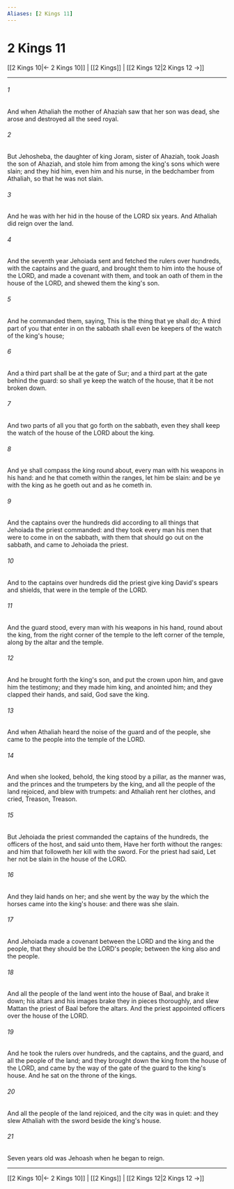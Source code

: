 ```yaml
---
Aliases: [2 Kings 11]
---
```

# 2 Kings 11

[[2 Kings 10|← 2 Kings 10]] | [[2 Kings]] | [[2 Kings 12|2 Kings 12 →]]
***



###### 1 
And when Athaliah the mother of Ahaziah saw that her son was dead, she arose and destroyed all the seed royal. 

###### 2 
But Jehosheba, the daughter of king Joram, sister of Ahaziah, took Joash the son of Ahaziah, and stole him from among the king's sons which were slain; and they hid him, even him and his nurse, in the bedchamber from Athaliah, so that he was not slain. 

###### 3 
And he was with her hid in the house of the LORD six years. And Athaliah did reign over the land. 

###### 4 
And the seventh year Jehoiada sent and fetched the rulers over hundreds, with the captains and the guard, and brought them to him into the house of the LORD, and made a covenant with them, and took an oath of them in the house of the LORD, and shewed them the king's son. 

###### 5 
And he commanded them, saying, This is the thing that ye shall do; A third part of you that enter in on the sabbath shall even be keepers of the watch of the king's house; 

###### 6 
And a third part shall be at the gate of Sur; and a third part at the gate behind the guard: so shall ye keep the watch of the house, that it be not broken down. 

###### 7 
And two parts of all you that go forth on the sabbath, even they shall keep the watch of the house of the LORD about the king. 

###### 8 
And ye shall compass the king round about, every man with his weapons in his hand: and he that cometh within the ranges, let him be slain: and be ye with the king as he goeth out and as he cometh in. 

###### 9 
And the captains over the hundreds did according to all things that Jehoiada the priest commanded: and they took every man his men that were to come in on the sabbath, with them that should go out on the sabbath, and came to Jehoiada the priest. 

###### 10 
And to the captains over hundreds did the priest give king David's spears and shields, that were in the temple of the LORD. 

###### 11 
And the guard stood, every man with his weapons in his hand, round about the king, from the right corner of the temple to the left corner of the temple, along by the altar and the temple. 

###### 12 
And he brought forth the king's son, and put the crown upon him, and gave him the testimony; and they made him king, and anointed him; and they clapped their hands, and said, God save the king. 

###### 13 
And when Athaliah heard the noise of the guard and of the people, she came to the people into the temple of the LORD. 

###### 14 
And when she looked, behold, the king stood by a pillar, as the manner was, and the princes and the trumpeters by the king, and all the people of the land rejoiced, and blew with trumpets: and Athaliah rent her clothes, and cried, Treason, Treason. 

###### 15 
But Jehoiada the priest commanded the captains of the hundreds, the officers of the host, and said unto them, Have her forth without the ranges: and him that followeth her kill with the sword. For the priest had said, Let her not be slain in the house of the LORD. 

###### 16 
And they laid hands on her; and she went by the way by the which the horses came into the king's house: and there was she slain. 

###### 17 
And Jehoiada made a covenant between the LORD and the king and the people, that they should be the LORD's people; between the king also and the people. 

###### 18 
And all the people of the land went into the house of Baal, and brake it down; his altars and his images brake they in pieces thoroughly, and slew Mattan the priest of Baal before the altars. And the priest appointed officers over the house of the LORD. 

###### 19 
And he took the rulers over hundreds, and the captains, and the guard, and all the people of the land; and they brought down the king from the house of the LORD, and came by the way of the gate of the guard to the king's house. And he sat on the throne of the kings. 

###### 20 
And all the people of the land rejoiced, and the city was in quiet: and they slew Athaliah with the sword beside the king's house. 

###### 21 
Seven years old was Jehoash when he began to reign.

***
[[2 Kings 10|← 2 Kings 10]] | [[2 Kings]] | [[2 Kings 12|2 Kings 12 →]]
